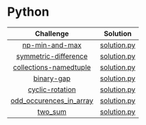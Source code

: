 # Python

 |                                                          Challenge                                                       |                                                                                          Solution                                                                                         |
|:--------------------------------------------------------------------------------------------------------------------------:|:-----------------------------------------------------------------------------------------------------------------------------------------------------------------------------------------:|
| [np-min-and-max]( https://www.hackerrank.com/challenges/np-min-and-max/problem)                                      | [solution.py](https://github.com/ranjanikrishnan/Coding-Challenges/blob/master/python/min_and_max/solution.py)
| [symmetric-difference](https://www.hackerrank.com/challenges/symmetric-difference/problem) | [solution.py](https://github.com/ranjanikrishnan/Coding-Challenges/blob/master/python/symmetric_difference/solution.py)
| [collections-namedtuple](https://www.hackerrank.com/challenges/py-collections-namedtuple/problem) | [solution.py](https://github.com/ranjanikrishnan/Coding-Challenges/blob/master/python/collection_namedtuple/solution.py)
| [binary-gap](https://app.codility.com/programmers/lessons/1-iterations/binary_gap) | [solution.py](https://github.com/ranjanikrishnan/Coding-Challenges/blob/master/python/binary_gap/solution.py)
| [cyclic-rotation](https://app.codility.com/programmers/lessons/2-arrays/cyclic_rotation/) | [solution.py](https://github.com/ranjanikrishnan/Coding-Challenges/blob/master/python/cyclic_rotation/solution.py)
| [odd_occurences_in_array](https://app.codility.com/programmers/lessons/2-arrays/odd_occurrences_in_array/) | [solution.py](https://github.com/ranjanikrishnan/Coding-Challenges/blob/master/python/odd_occurences_in_array/solution.py)
| [two_sum](https://leetcode.com/problems/two-sum/) | [solution.py](https://github.com/ranjanikrishnan/Coding-Challenges/blob/master/python/two_sum/solution.py)

